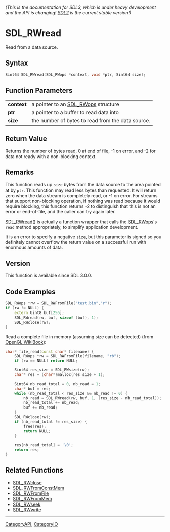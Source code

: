 ###### (This is the documentation for SDL3, which is under heavy development and the API is changing! [SDL2](https://wiki.libsdl.org/SDL2/) is the current stable version!)
# SDL_RWread

Read from a data source.

## Syntax

```c
Sint64 SDL_RWread(SDL_RWops *context, void *ptr, Sint64 size);

```

## Function Parameters

|                 |                                                   |
| --------------- | ------------------------------------------------- |
| **context**     | a pointer to an [SDL_RWops](SDL_RWops) structure  |
| **ptr**         | a pointer to a buffer to read data into           |
| **size**        | the number of bytes to read from the data source. |

## Return Value

Returns the number of bytes read, 0 at end of file, -1 on error, and -2 for
data not ready with a non-blocking context.

## Remarks

This function reads up `size` bytes from the data source to the area
pointed at by `ptr`. This function may read less bytes than requested. It
will return zero when the data stream is completely read, or -1 on error.
For streams that support non-blocking operation, if nothing was read
because it would require blocking, this function returns -2 to distinguish
that this is not an error or end-of-file, and the caller can try again
later.

[SDL_RWread](SDL_RWread)() is actually a function wrapper that calls the
[SDL_RWops](SDL_RWops)'s `read` method appropriately, to simplify
application development.

It is an error to specify a negative `size`, but this parameter is signed
so you definitely cannot overflow the return value on a successful run with
enormous amounts of data.

## Version

This function is available since SDL 3.0.0.

## Code Examples

```c++
SDL_RWops *rw = SDL_RWFromFile("test.bin","r");
if (rw != NULL) {
    extern Uint8 buf[256];
    SDL_RWread(rw, buf, sizeof (buf), 1);
    SDL_RWclose(rw);
}
```

Read a complete file in memory (assuming size can be detected) (from [OpenGL WikiBook](https://gitlab.com/wikibooks-opengl/modern-tutorials/blob/master/common-sdl2/shader_utils.cpp)):
```c++
char* file_read(const char* filename) {
	SDL_RWops *rw = SDL_RWFromFile(filename, "rb");
	if (rw == NULL) return NULL;

	Sint64 res_size = SDL_RWsize(rw);
	char* res = (char*)malloc(res_size + 1);

	Sint64 nb_read_total = 0, nb_read = 1;
	char* buf = res;
	while (nb_read_total < res_size && nb_read != 0) {
		nb_read = SDL_RWread(rw, buf, 1, (res_size - nb_read_total));
		nb_read_total += nb_read;
		buf += nb_read;
	}
	SDL_RWclose(rw);
	if (nb_read_total != res_size) {
		free(res);
		return NULL;
	}

	res[nb_read_total] = '\0';
	return res;
}
```

## Related Functions

* [SDL_RWclose](SDL_RWclose)
* [SDL_RWFromConstMem](SDL_RWFromConstMem)
* [SDL_RWFromFile](SDL_RWFromFile)
* [SDL_RWFromMem](SDL_RWFromMem)
* [SDL_RWseek](SDL_RWseek)
* [SDL_RWwrite](SDL_RWwrite)

----
[CategoryAPI](CategoryAPI), [CategoryIO](CategoryIO)


